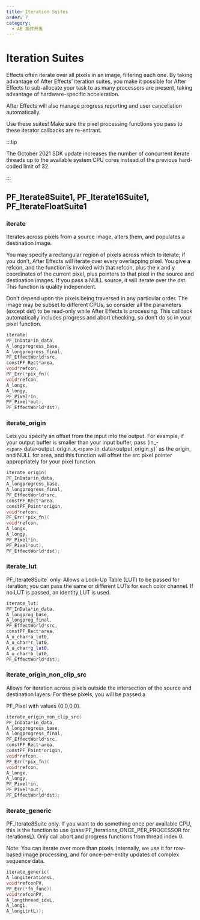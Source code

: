 ```yaml
---
title: Iteration Suites
order: 7
category:
  - AE 插件开发
---
```

# Iteration Suites

Effects often iterate over all pixels in an image, filtering each one. By taking advantage of After Effects’ iteration suites, you make it possible for After Effects to sub-allocate your task to as many processors are present, taking advantage of hardware-specific acceleration.

After Effects will also manage progress reporting and user cancellation automatically.

Use these suites! Make sure the pixel processing functions you pass to these iterator callbacks are re-entrant.

:::tip

The October 2021 SDK update increases the number of concurrent iterate threads up to the available system CPU cores instead of the previous hard-coded limit of 32.

:::

## PF_Iterate8Suite1, PF_Iterate16Suite1, PF_IterateFloatSuite1

### iterate

Iterates across pixels from a source image, alters them, and populates a destination image.

You may specify a rectangular region of pixels across which to iterate; if you don’t, After Effects will iterate over every overlapping pixel. You give a refcon, and the function is invoked with that refcon, plus the x and y coordinates of the current pixel, plus pointers to that pixel in the source and destination images. If you pass a NULL source, it will iterate over the dst. This function is quality independent.

Don’t depend upon the pixels being traversed in any particular order. The image may be subset to different CPUs, so consider all the parameters (except dst) to be read-only while After Effects is processing. This callback automatically includes progress and abort checking, so don’t do so in your pixel function.

```cpp
iterate(
PF_InData*in_data,
A_longprogress_base,
A_longprogress_final,
PF_EffectWorld*src,
constPF_Rect*area,
void*refcon,
PF_Err(*pix_fn)(
void*refcon,
A_longx,
A_longy,
PF_Pixel*in,
PF_Pixel*out),
PF_EffectWorld*dst);
```

### iterate_origin

Lets you specify an offset from the input into the output. For example, if your output buffer is smaller than your input buffer, pass (in\_-`<span>` data>output_origin_x,`<span>` in_data>output_origin_y)` as the origin, and NULL for area, and this function will offset the src pixel pointer appropriately for your pixel function.

```cpp
iterate_origin(
PF_InData*in_data,
A_longprogress_base,
A_longprogress_final,
PF_EffectWorld*src,
constPF_Rect*area,
constPF_Point*origin,
void*refcon,
PF_Err(*pix_fn)(
void*refcon,
A_longx,
A_longy,
PF_Pixel*in,
PF_Pixel*out),
PF_EffectWorld*dst);
```

### iterate_lut

PF_Iterate8Suite` only. Allows a Look-Up Table (LUT) to be passed for iteration; you can pass the same or different LUTs for each color channel. If no LUT is passed, an identity LUT is used.

```cpp
iterate_lut(
PF_InData*in_data,
A_longprog_base,
A_longprog_final,
PF_EffectWorld*src,
constPF_Rect*area,
A_u_char*a_lut0,
A_u_char*r_lut0,
A_u_char*g_lut0,
A_u_char*b_lut0,
PF_EffectWorld*dst);
```

### iterate_origin_non_clip_src

Allows for iteration across pixels outside the intersection of the source and destination layers. For these pixels, you will be passed a

PF_Pixel with values {0,0,0,0}.

```cpp
iterate_origin_non_clip_src(
PF_InData*in_data,
A_longprogress_base,
A_longprogress_final,
PF_EffectWorld*src,
constPF_Rect*area,
constPF_Point*origin,
void*refcon,
PF_Err(*pix_fn)(
void*refcon,
A_longx,
A_longy,
PF_Pixel*in,
PF_Pixel*out),
PF_EffectWorld*dst);
```

### iterate_generic

PF_Iterate8Suite only. If you want to do something once per available CPU, this is the function to use (pass PF_Iterations_ONCE_PER_PROCESSOR for iterationsL). Only call abort and progress functions from thread index 0.

Note: You can iterate over more than pixels. Internally, we use it for row-based image processing, and for once-per-entity updates of complex sequence data.

```cpp
iterate_generic(
A_longiterationsL,
void*refconPV,
PF_Err(*fn_func)(
void*refconPV,
A_longthread_idxL,
A_longi,
A_longitrtL));
```
